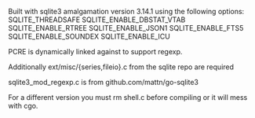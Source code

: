 Built with sqlite3 amalgamation version 3.14.1 using the following options:
SQLITE_THREADSAFE
SQLITE_ENABLE_DBSTAT_VTAB
SQLITE_ENABLE_RTREE
SQLITE_ENABLE_JSON1
SQLITE_ENABLE_FTS5
SQLITE_ENABLE_SOUNDEX
SQLITE_ENABLE_ICU

PCRE is dynamically linked against to support regexp.

Additionally ext/misc/{series,fileio}.c from the sqlite repo are required

sqlite3_mod_regexp.c is from github.com/mattn/go-sqlite3


For a different version you must rm shell.c before compiling or it will mess with cgo.
